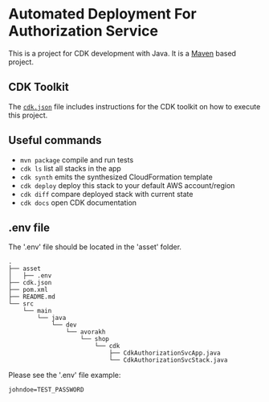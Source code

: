 # Automated Deployment For Authorization Service

This is a project for CDK development with Java.
It is a [Maven](https://maven.apache.org/) based project.
## CDK Toolkit

The [`cdk.json`](./cdk.json) file includes instructions for the CDK toolkit on how to execute this project.

## Useful commands

* `mvn package`     compile and run tests
* `cdk ls`          list all stacks in the app
* `cdk synth`       emits the synthesized CloudFormation template
* `cdk deploy`      deploy this stack to your default AWS account/region
* `cdk diff`        compare deployed stack with current state
* `cdk docs`        open CDK documentation

## .env file 

The '.env' file should be located in the 'asset' folder.
```
.
├── asset
│   ├── .env
├── cdk.json
├── pom.xml
├── README.md
└── src
    └── main
        └── java
            └── dev
                └── avorakh
                    └── shop
                        └── cdk
                            ├── CdkAuthorizationSvcApp.java
                            └── CdkAuthorizationSvcStack.java
```

Please see the '.env' file example:
```.env
johndoe=TEST_PASSWORD
```

